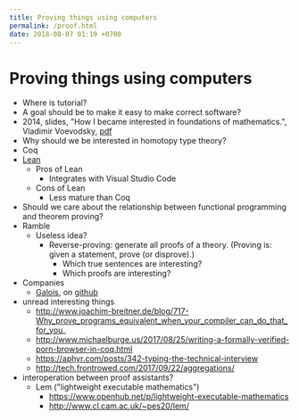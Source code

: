 ```yaml
---
title: Proving things using computers
permalink: /proof.html
date: 2018-08-07 01:19 +0700
---
```


# Proving things using computers

- Where is tutorial?
- A goal should be to make it easy to make correct software?
- 2014, slides, "How I became interested in foundations of mathematics.", Vladimir Voevodsky, [pdf](https://www.math.ias.edu/vladimir/sites/math.ias.edu.vladimir/files/2014_08_ASC_lecture.pdf)
- Why should we be interested in homotopy type theory?
- Coq
- [Lean](https://leanprover.github.io/)
    - Pros of Lean
        - Integrates with Visual Studio Code
    - Cons of Lean
        - Less mature than Coq
- Should we care about the relationship between functional programming and theorem proving?
- Ramble
    - Useless idea?
        - Reverse-proving: generate all proofs of a theory.
        (Proving is: given a statement, prove (or disprove).)
            - Which true sentences are interesting?
            - Which proofs are interesting?
- Companies
    - [Galois](https://galois.com/), on [github](https://github.com/GaloisInc/)
- unread interesting things
    - http://www.joachim-breitner.de/blog/717-Why_prove_programs_equivalent_when_your_compiler_can_do_that_for_you_
    - http://www.michaelburge.us/2017/08/25/writing-a-formally-verified-porn-browser-in-coq.html
    - https://aphyr.com/posts/342-typing-the-technical-interview
    - http://tech.frontrowed.com/2017/09/22/aggregations/
- interoperation between proof assistants?
    - Lem ("lightweight executable mathematics")
        - https://www.openhub.net/p/lightweight-executable-mathematics
        - http://www.cl.cam.ac.uk/~pes20/lem/
